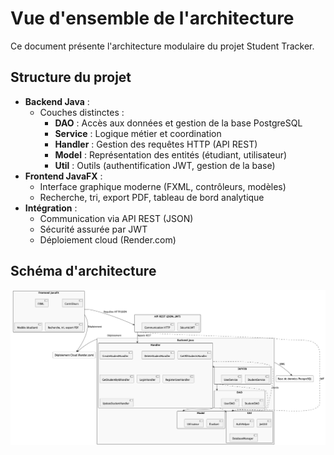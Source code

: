 # Vue d'ensemble de l'architecture

Ce document présente l'architecture modulaire du projet Student Tracker.

## Structure du projet

- **Backend Java** :
  - Couches distinctes :
    - **DAO** : Accès aux données et gestion de la base PostgreSQL
    - **Service** : Logique métier et coordination
    - **Handler** : Gestion des requêtes HTTP (API REST)
    - **Model** : Représentation des entités (étudiant, utilisateur)
    - **Util** : Outils (authentification JWT, gestion de la base)
- **Frontend JavaFX** :
  - Interface graphique moderne (FXML, contrôleurs, modèles)
  - Recherche, tri, export PDF, tableau de bord analytique
- **Intégration** :
  - Communication via API REST (JSON)
  - Sécurité assurée par JWT
  - Déploiement cloud (Render.com)

## Schéma d'architecture

![Schéma d'architecture](overview-architecture.png) 